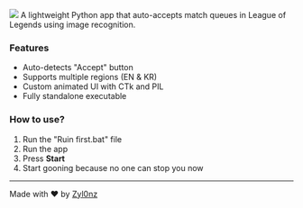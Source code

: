![](https://i.ibb.co/5WPHnc7s/League-Of-Legends-Auto-Accept-By-Zyl0nz.jpg)
A lightweight Python app that auto-accepts match queues in League of Legends using image recognition.

### Features
- Auto-detects "Accept" button
- Supports multiple regions (EN & KR)
- Custom animated UI with CTk and PIL
- Fully standalone executable

### How to use?
1. Run the "Ruin first.bat" file
2. Run the app
3. Press **Start**
4. Start gooning because no one can stop you now

---

Made with ❤️ by [Zyl0nz](https://github.com/Zyl0nz)
